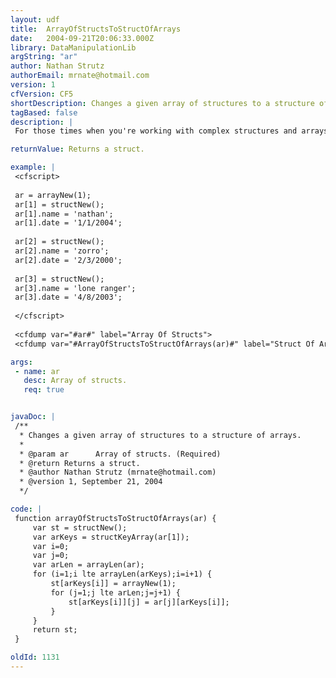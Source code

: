 ```yaml
---
layout: udf
title:  ArrayOfStructsToStructOfArrays
date:   2004-09-21T20:06:33.000Z
library: DataManipulationLib
argString: "ar"
author: Nathan Strutz
authorEmail: mrnate@hotmail.com
version: 1
cfVersion: CF5
shortDescription: Changes a given array of structures to a structure of arrays.
tagBased: false
description: |
 For those times when you're working with complex structures and arrays, here's a function that will rearrange your data. This changes a given array of structures to a structure of arrays.

returnValue: Returns a struct.

example: |
 <cfscript>
 
 ar = arrayNew(1);
 ar[1] = structNew();
 ar[1].name = 'nathan';
 ar[1].date = '1/1/2004';
 
 ar[2] = structNew();
 ar[2].name = 'zorro';
 ar[2].date = '2/3/2000';
 
 ar[3] = structNew();
 ar[3].name = 'lone ranger';
 ar[3].date = '4/8/2003';
 
 </cfscript>
 
 <cfdump var="#ar#" label="Array Of Structs">
 <cfdump var="#ArrayOfStructsToStructOfArrays(ar)#" label="Struct Of Arrays">

args:
 - name: ar
   desc: Array of structs.
   req: true


javaDoc: |
 /**
  * Changes a given array of structures to a structure of arrays.
  * 
  * @param ar      Array of structs. (Required)
  * @return Returns a struct. 
  * @author Nathan Strutz (mrnate@hotmail.com) 
  * @version 1, September 21, 2004 
  */

code: |
 function arrayOfStructsToStructOfArrays(ar) {
     var st = structNew();
     var arKeys = structKeyArray(ar[1]);
     var i=0;
     var j=0;
     var arLen = arrayLen(ar);
     for (i=1;i lte arrayLen(arKeys);i=i+1) {
         st[arKeys[i]] = arrayNew(1);
         for (j=1;j lte arLen;j=j+1) {
             st[arKeys[i]][j] = ar[j][arKeys[i]];
         }
     }
     return st;
 }

oldId: 1131
---
```


